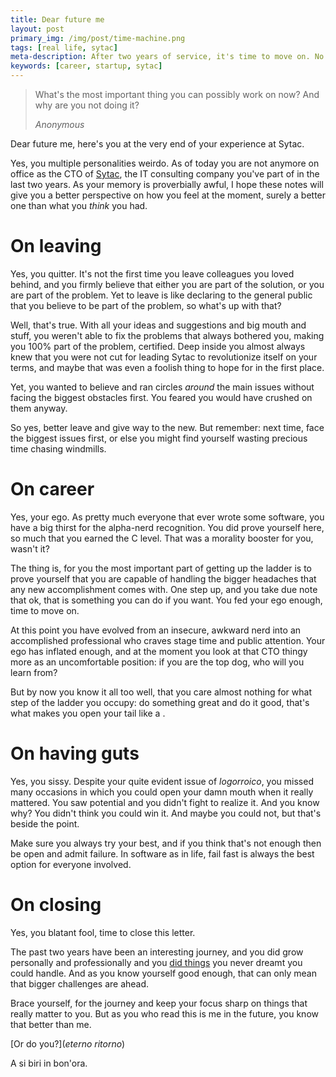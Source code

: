 ```yaml
---
title: Dear future me
layout: post
primary_img: /img/post/time-machine.png
tags: [real life, sytac]
meta-description: After two years of service, it's time to move on. No longer a CTO, I glance at the world as my oyster, but as my memory is proverbially awful it's best to keep notes of why I'm doing this.
keywords: [career, startup, sytac]
---
```


> What's the most important thing you can possibly work on now? And why are you not doing it?
>
> *Anonymous*

Dear future me, here's you at the very end of your experience at Sytac.

Yes, you multiple personalities weirdo.
As of today you are not anymore on office as the CTO of [Sytac](http://www.sytac.nl),
the IT consulting company you've part of in the last two years. As your memory is proverbially
awful, I hope these notes will give you a better perspective on how you feel
at the moment, surely a better one than what you *think* you had.

# On leaving

Yes, you quitter. It's not the first time you leave colleagues you loved behind,
and you firmly believe that either you are part of the solution, or you are part
of the problem. Yet to leave is like declaring to the general public that you
believe to be part of the problem, so what's up with that?

Well, that's true. With all your ideas and suggestions and big mouth and stuff,
you weren't able to fix the problems that always bothered you, making you 100%
part of the problem, certified. Deep inside you almost always knew that you
were not cut for leading Sytac to revolutionize itself on your terms, and maybe
that was even a foolish thing to hope for in the first place.

Yet, you wanted to believe and ran circles *around* the main issues without facing the
biggest obstacles first. You feared you would have crushed on them anyway.

So yes, better leave and give way to the new. But remember: next time, face the
biggest issues first, or else you might find yourself wasting precious time
chasing windmills.

# On career

Yes, your ego. As pretty much everyone that ever wrote some software, you have a big
thirst for the alpha-nerd recognition. You did prove yourself here, so much that
you earned the C level. That was a morality booster for you, wasn't it?

The thing is, for you the most important part of getting up the ladder is to
prove yourself that you are capable of handling the bigger headaches that any
new accomplishment comes with. One step up, and you take due note that ok, that
is something you can do if you want. You fed your ego enough, time to move on.

At this point you have evolved from an insecure, awkward nerd into an accomplished
professional who craves stage time and public attention. Your ego has inflated
enough, and at the moment you look at that CTO thingy more as an uncomfortable
position: if you are the top dog, who will you learn from?

But by now you know it all too well, that you care almost nothing for what step of
the ladder you occupy: do something great and do it good, that's what makes you
open your tail like a <pavone>.

# On having guts

Yes, you sissy. Despite your quite evident issue of *logorroico*, you missed many
occasions in which you could open your damn mouth when it really mattered. You
saw potential and you didn't fight to realize it. And you know why? You didn't
think you could win it. And maybe you could not, but that's beside the point.

Make sure you always try your best, and if you think that's not enough then be
open and admit failure. In software as in life, fail fast is always the best
option for everyone involved.

# On closing

Yes, you blatant fool, time to close this letter.

The past two years have been an interesting journey, and you did grow personally
and professionally and you [did things](http://amsterdam2016.codemotionworld.com)
you never dreamt you could handle. And as you know yourself good enough, that can
only mean that bigger challenges are ahead.

Brace yourself, for the journey and keep your focus sharp on things that really
matter to you. But as you who read this is me in the future, you know that better
than me.

[Or do you?](*eterno ritorno*)

A si biri in bon'ora.

